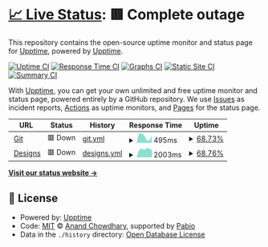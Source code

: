 # [📈 Live Status](https://status.shielddagger.com): <!--live status--> **🟥 Complete outage**

This repository contains the open-source uptime monitor and status page for [Upptime](https://upptime.js.org), powered by [Upptime](https://github.com/upptime/upptime).

[![Uptime CI](https://github.com/golyalpha/statuspage/workflows/Uptime%20CI/badge.svg)](https://github.com/golyalpha/statuspage/actions?query=workflow%3A%22Uptime+CI%22)
[![Response Time CI](https://github.com/golyalpha/statuspage/workflows/Response%20Time%20CI/badge.svg)](https://github.com/golyalpha/statuspage/actions?query=workflow%3A%22Response+Time+CI%22)
[![Graphs CI](https://github.com/golyalpha/statuspage/workflows/Graphs%20CI/badge.svg)](https://github.com/golyalpha/statuspage/actions?query=workflow%3A%22Graphs+CI%22)
[![Static Site CI](https://github.com/golyalpha/statuspage/workflows/Static%20Site%20CI/badge.svg)](https://github.com/golyalpha/statuspage/actions?query=workflow%3A%22Static+Site+CI%22)
[![Summary CI](https://github.com/golyalpha/statuspage/workflows/Summary%20CI/badge.svg)](https://github.com/golyalpha/statuspage/actions?query=workflow%3A%22Summary+CI%22)

With [Upptime](https://upptime.js.org), you can get your own unlimited and free uptime monitor and status page, powered entirely by a GitHub repository. We use [Issues](https://github.com/upptime/upptime/issues) as incident reports, [Actions](https://github.com/golyalpha/statuspage/actions) as uptime monitors, and [Pages](https://upptime.github.io/upptime) for the status page.

<!--start: status pages-->
<!-- This summary is generated by Upptime (https://github.com/upptime/upptime) -->
<!-- Do not edit this manually, your changes will be overwritten -->
<!-- prettier-ignore -->
| URL | Status | History | Response Time | Uptime |
| --- | ------ | ------- | ------------- | ------ |
| <img alt="" src="https://icons.duckduckgo.com/ip3/git.shielddagger.com.ico" height="13"> [Git](https://git.shielddagger.com) | 🟥 Down | [git.yml](https://github.com/golyalpha/statuspage/commits/HEAD/history/git.yml) | <details><summary><img alt="Response time graph" src="./graphs/git/response-time-week.png" height="20"> 495ms</summary><br><a href="https://status.shielddagger.com/history/git"><img alt="Response time 495" src="https://img.shields.io/endpoint?url=https%3A%2F%2Fraw.githubusercontent.com%2Fgolyalpha%2Fstatuspage%2FHEAD%2Fapi%2Fgit%2Fresponse-time.json"></a><br><a href="https://status.shielddagger.com/history/git"><img alt="24-hour response time 549" src="https://img.shields.io/endpoint?url=https%3A%2F%2Fraw.githubusercontent.com%2Fgolyalpha%2Fstatuspage%2FHEAD%2Fapi%2Fgit%2Fresponse-time-day.json"></a><br><a href="https://status.shielddagger.com/history/git"><img alt="7-day response time 495" src="https://img.shields.io/endpoint?url=https%3A%2F%2Fraw.githubusercontent.com%2Fgolyalpha%2Fstatuspage%2FHEAD%2Fapi%2Fgit%2Fresponse-time-week.json"></a><br><a href="https://status.shielddagger.com/history/git"><img alt="30-day response time 495" src="https://img.shields.io/endpoint?url=https%3A%2F%2Fraw.githubusercontent.com%2Fgolyalpha%2Fstatuspage%2FHEAD%2Fapi%2Fgit%2Fresponse-time-month.json"></a><br><a href="https://status.shielddagger.com/history/git"><img alt="1-year response time 495" src="https://img.shields.io/endpoint?url=https%3A%2F%2Fraw.githubusercontent.com%2Fgolyalpha%2Fstatuspage%2FHEAD%2Fapi%2Fgit%2Fresponse-time-year.json"></a></details> | <details><summary><a href="https://status.shielddagger.com/history/git">68.73%</a></summary><a href="https://status.shielddagger.com/history/git"><img alt="All-time uptime 68.73%" src="https://img.shields.io/endpoint?url=https%3A%2F%2Fraw.githubusercontent.com%2Fgolyalpha%2Fstatuspage%2FHEAD%2Fapi%2Fgit%2Fuptime.json"></a><br><a href="https://status.shielddagger.com/history/git"><img alt="24-hour uptime 99.96%" src="https://img.shields.io/endpoint?url=https%3A%2F%2Fraw.githubusercontent.com%2Fgolyalpha%2Fstatuspage%2FHEAD%2Fapi%2Fgit%2Fuptime-day.json"></a><br><a href="https://status.shielddagger.com/history/git"><img alt="7-day uptime 68.73%" src="https://img.shields.io/endpoint?url=https%3A%2F%2Fraw.githubusercontent.com%2Fgolyalpha%2Fstatuspage%2FHEAD%2Fapi%2Fgit%2Fuptime-week.json"></a><br><a href="https://status.shielddagger.com/history/git"><img alt="30-day uptime 68.73%" src="https://img.shields.io/endpoint?url=https%3A%2F%2Fraw.githubusercontent.com%2Fgolyalpha%2Fstatuspage%2FHEAD%2Fapi%2Fgit%2Fuptime-month.json"></a><br><a href="https://status.shielddagger.com/history/git"><img alt="1-year uptime 68.73%" src="https://img.shields.io/endpoint?url=https%3A%2F%2Fraw.githubusercontent.com%2Fgolyalpha%2Fstatuspage%2FHEAD%2Fapi%2Fgit%2Fuptime-year.json"></a></details>
| <img alt="" src="https://icons.duckduckgo.com/ip3/designs.shielddagger.com.ico" height="13"> [Designs](https://designs.shielddagger.com) | 🟥 Down | [designs.yml](https://github.com/golyalpha/statuspage/commits/HEAD/history/designs.yml) | <details><summary><img alt="Response time graph" src="./graphs/designs/response-time-week.png" height="20"> 2003ms</summary><br><a href="https://status.shielddagger.com/history/designs"><img alt="Response time 2003" src="https://img.shields.io/endpoint?url=https%3A%2F%2Fraw.githubusercontent.com%2Fgolyalpha%2Fstatuspage%2FHEAD%2Fapi%2Fdesigns%2Fresponse-time.json"></a><br><a href="https://status.shielddagger.com/history/designs"><img alt="24-hour response time 1770" src="https://img.shields.io/endpoint?url=https%3A%2F%2Fraw.githubusercontent.com%2Fgolyalpha%2Fstatuspage%2FHEAD%2Fapi%2Fdesigns%2Fresponse-time-day.json"></a><br><a href="https://status.shielddagger.com/history/designs"><img alt="7-day response time 2003" src="https://img.shields.io/endpoint?url=https%3A%2F%2Fraw.githubusercontent.com%2Fgolyalpha%2Fstatuspage%2FHEAD%2Fapi%2Fdesigns%2Fresponse-time-week.json"></a><br><a href="https://status.shielddagger.com/history/designs"><img alt="30-day response time 2003" src="https://img.shields.io/endpoint?url=https%3A%2F%2Fraw.githubusercontent.com%2Fgolyalpha%2Fstatuspage%2FHEAD%2Fapi%2Fdesigns%2Fresponse-time-month.json"></a><br><a href="https://status.shielddagger.com/history/designs"><img alt="1-year response time 2003" src="https://img.shields.io/endpoint?url=https%3A%2F%2Fraw.githubusercontent.com%2Fgolyalpha%2Fstatuspage%2FHEAD%2Fapi%2Fdesigns%2Fresponse-time-year.json"></a></details> | <details><summary><a href="https://status.shielddagger.com/history/designs">68.76%</a></summary><a href="https://status.shielddagger.com/history/designs"><img alt="All-time uptime 68.76%" src="https://img.shields.io/endpoint?url=https%3A%2F%2Fraw.githubusercontent.com%2Fgolyalpha%2Fstatuspage%2FHEAD%2Fapi%2Fdesigns%2Fuptime.json"></a><br><a href="https://status.shielddagger.com/history/designs"><img alt="24-hour uptime 100.00%" src="https://img.shields.io/endpoint?url=https%3A%2F%2Fraw.githubusercontent.com%2Fgolyalpha%2Fstatuspage%2FHEAD%2Fapi%2Fdesigns%2Fuptime-day.json"></a><br><a href="https://status.shielddagger.com/history/designs"><img alt="7-day uptime 68.76%" src="https://img.shields.io/endpoint?url=https%3A%2F%2Fraw.githubusercontent.com%2Fgolyalpha%2Fstatuspage%2FHEAD%2Fapi%2Fdesigns%2Fuptime-week.json"></a><br><a href="https://status.shielddagger.com/history/designs"><img alt="30-day uptime 68.76%" src="https://img.shields.io/endpoint?url=https%3A%2F%2Fraw.githubusercontent.com%2Fgolyalpha%2Fstatuspage%2FHEAD%2Fapi%2Fdesigns%2Fuptime-month.json"></a><br><a href="https://status.shielddagger.com/history/designs"><img alt="1-year uptime 68.76%" src="https://img.shields.io/endpoint?url=https%3A%2F%2Fraw.githubusercontent.com%2Fgolyalpha%2Fstatuspage%2FHEAD%2Fapi%2Fdesigns%2Fuptime-year.json"></a></details>

<!--end: status pages-->

[**Visit our status website →**](https://status.shielddagger.com)

## 📄 License

- Powered by: [Upptime](https://github.com/upptime/upptime)
- Code: [MIT](./LICENSE) © [Anand Chowdhary](https://anandchowdhary.com), supported by [Pabio](https://pabio.com)
- Data in the `./history` directory: [Open Database License](https://opendatacommons.org/licenses/odbl/1-0/)
